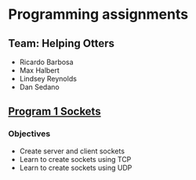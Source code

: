 # Programming assignments 
## Team: Helping Otters
* Ricardo Barbosa
* Max Halbert
* Lindsey Reynolds
* Dan Sedano
## [Program 1 Sockets](/P1_Sockets/)
### Objectives
* Create server and client sockets
* Learn to create sockets using TCP
* Learn to create sockets using UDP
